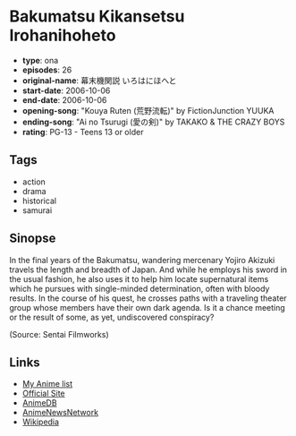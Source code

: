 # Bakumatsu Kikansetsu Irohanihoheto

-   **type**: ona
-   **episodes**: 26
-   **original-name**: 幕末機関説 いろはにほへと
-   **start-date**: 2006-10-06
-   **end-date**: 2006-10-06
-   **opening-song**: "Kouya Ruten (荒野流転)" by FictionJunction YUUKA
-   **ending-song**: "Ai no Tsurugi (愛の剣)" by TAKAKO & THE CRAZY BOYS
-   **rating**: PG-13 - Teens 13 or older

## Tags

-   action
-   drama
-   historical
-   samurai

## Sinopse

In the final years of the Bakumatsu, wandering mercenary Yojiro Akizuki travels the length and breadth of Japan. And while he employs his sword in the usual fashion, he also uses it to help him locate supernatural items which he pursues with single-minded determination, often with bloody results. In the course of his quest, he crosses paths with a traveling theater group whose members have their own dark agenda. Is it a chance meeting or the result of some, as yet, undiscovered conspiracy?

(Source: Sentai Filmworks)

## Links

-   [My Anime list](https://myanimelist.net/anime/1576/Bakumatsu_Kikansetsu_Irohanihoheto)
-   [Official Site](http://www.irohanihoheto.jp/)
-   [AnimeDB](http://anidb.info/perl-bin/animedb.pl?show=anime&aid=4570)
-   [AnimeNewsNetwork](http://www.animenewsnetwork.com/encyclopedia/anime.php?id=6819)
-   [Wikipedia](http://en.wikipedia.org/wiki/Bakumatsu_Kikansetsu_Irohanihoheto)
